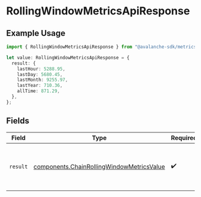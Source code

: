 # RollingWindowMetricsApiResponse

## Example Usage

```typescript
import { RollingWindowMetricsApiResponse } from "@avalanche-sdk/metrics/models/components";

let value: RollingWindowMetricsApiResponse = {
  result: {
    lastHour: 5288.95,
    lastDay: 5680.45,
    lastMonth: 9255.97,
    lastYear: 710.36,
    allTime: 871.29,
  },
};
```

## Fields

| Field                                                                                                  | Type                                                                                                   | Required                                                                                               | Description                                                                                            |
| ------------------------------------------------------------------------------------------------------ | ------------------------------------------------------------------------------------------------------ | ------------------------------------------------------------------------------------------------------ | ------------------------------------------------------------------------------------------------------ |
| `result`                                                                                               | [components.ChainRollingWindowMetricsValue](../../models/components/chainrollingwindowmetricsvalue.md) | :heavy_check_mark:                                                                                     | Array of current metrics values for different windows.                                                 |